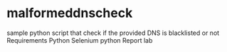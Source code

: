 # malformeddnscheck
sample python script that check if the provided DNS is blacklisted or not
Requirements
Python 
Selenium python
Report lab
